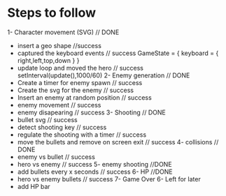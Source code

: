 # Steps to follow

1- Character movement (SVG) // DONE
  - insert a geo shape //success
  - captured the keyboard events // success
    GameState = {
      keyboard = {
        right,left,top,down
      }
    }
  - update loop and moved the hero // success
    setInterval(update(),1000/60)
2- Enemy generation // DONE 
  - Create a timer for enemy spawn // success
  - Create the svg for the enemy // success
  - Insert an enemy at random position // success
  - enemy movement // success
  - enemy disapearing // success
3- Shooting // DONE
  - bullet svg  // success
  - detect shooting key // success
  - regulate the shooting with a timer // success
  - move the bullets and remove on screen exit // success
4- collisions // DONE
  - enemy vs bullet // success
  - hero vs enemy  // success
5- enemy shooting //DONE
  - add bullets every x seconds // success
6- HP //DONE
  - hero vs enemy bullets // success
7- Game Over
6- Left for later 
  - add HP bar
